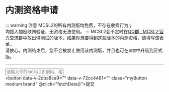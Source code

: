# 内测资格申请  

::: warning 注意
MCSL2的所有内测版均免费，不存在收费行为；  
均接入加密联网验证，无资格无法使用。
:::
MCSL2会不定时在[QQ群 · MCSL2·官方交流群](/links/mcsl2-qq-group)中放出供测试的版本。如果你想要得到这些版本的内测资格，请填写该表单。  
请放心，内测结束后，您不会被禁止使用该内测版，并且也可在`设置`中升级到正式版。
___

<script>
export default {
  methods: {
    validateIdentificationCode(identificationCode) {
      return /^[a-zA-Z0-9]{4}-[a-zA-Z0-9]{4}-[a-zA-Z0-9]{4}-[a-zA-Z0-9]{4}$/.test(identificationCode);
    },

    handleApiError(message) {
      const resultElement = document.getElementById('apiResult');
      resultElement.textContent = '发生错误：' + message;
    },

    async fetchData() {
      const identificationCode = document.getElementById('identificationInput').value;
      if (!this.validateIdentificationCode(identificationCode)) {
        this.handleApiError('输入的识别码格式不正确，应为XXXX-XXXX-XXXX-XXXX');
        return;
      }

      const checkPreviewUrl = `https://api.mcsl.com.cn/checkPreviewAvailable?Identification=${identificationCode}`;
      const givePermissionUrl = `https://api.mcsl.com.cn/givePreviewPermission?Identification=${identificationCode}`;
      const commonHeaders = {'Access-Control-Allow-Origin': '*.mcsl.com.cn'};
      
      try {
        const checkPreviewResponse = await fetch(checkPreviewUrl, { mode: 'cors', headers: commonHeaders });
        const checkPreviewData = await checkPreviewResponse.json();

        if (checkPreviewData.msg.includes('发生错误')) {
          this.handleApiError(checkPreviewData.msg);
        } else if (checkPreviewData.available) {
          const resultElement = document.getElementById('apiResult');
          resultElement.textContent = checkPreviewData.msg;
        } else {
          const permissionResponse = await fetch(givePermissionUrl, { mode: 'cors', headers: commonHeaders });
          const permissionData = await permissionResponse.json();
          if (permissionData.msg.includes('发生错误')) {
            this.handleApiError(permissionData.msg);
          } else {
            const resultElement = document.getElementById('apiResult');
            resultElement.textContent = permissionData.msg;
          }
        }
      } catch (error) {
        this.handleApiError(error.message);
      }
    }
  }
}
</script>


<input type="text" class="myInput" id="identificationInput" placeholder="请输入你的MCSL2识别码，格式为XXXX-XXXX-XXXX-XXXX"><br>
<button data-v-2dba8ca9="" data-v-72cc4481="" class="myButton medium brand" @click="fetchData()">提交</button>
<p id="apiResult"></p>

<!-- 
::: details 无法加载？
可能是你的浏览器不支持iframe接入方式，你可以选择打开链接：

<https://www.wjx.top/vm/P4PqtSh.aspx>
::: -->
